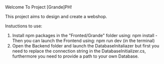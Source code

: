 Welcome To Project [Grande]PH!

This project aims to design and create a webshop.

Instuctions to use:
1. Install npm packages in the "Fronted/Grande" folder using: npm install
    -Then you can launch the Frontend using: npm run dev (in the terminal)
2. Open the Backend folder and launch the DatabaseInitaliazer but first you need to replace the connection string in the DatabaseInitializer.cs, furthermore you need to provide a path to your own Database.
